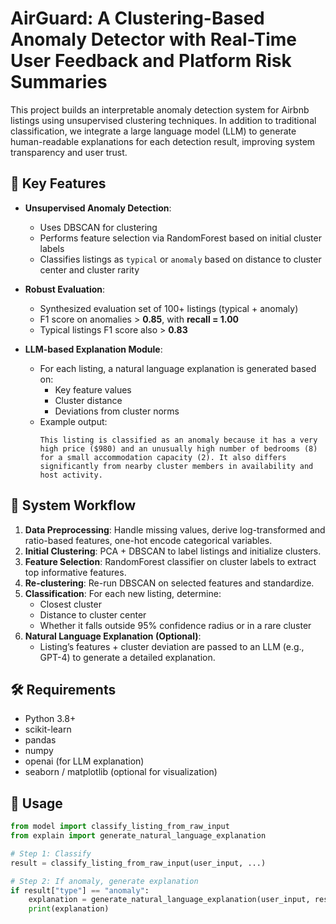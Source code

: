 # AirGuard: A Clustering-Based Anomaly Detector with Real-Time User Feedback and Platform Risk Summaries

This project builds an interpretable anomaly detection system for Airbnb listings using unsupervised clustering techniques. In addition to traditional classification, we integrate a large language model (LLM) to generate human-readable explanations for each detection result, improving system transparency and user trust.

## 📌 Key Features

- **Unsupervised Anomaly Detection**: 
  - Uses DBSCAN for clustering
  - Performs feature selection via RandomForest based on initial cluster labels
  - Classifies listings as `typical` or `anomaly` based on distance to cluster center and cluster rarity

- **Robust Evaluation**:
  - Synthesized evaluation set of 100+ listings (typical + anomaly)
  - F1 score on anomalies > **0.85**, with **recall = 1.00**
  - Typical listings F1 score also > **0.83**

- **LLM-based Explanation Module**:
  - For each listing, a natural language explanation is generated based on:
    - Key feature values
    - Cluster distance
    - Deviations from cluster norms
  - Example output:
    ```
    This listing is classified as an anomaly because it has a very high price ($980) and an unusually high number of bedrooms (8) for a small accommodation capacity (2). It also differs significantly from nearby cluster members in availability and host activity.
    ```

## 🧠 System Workflow

1. **Data Preprocessing**: Handle missing values, derive log-transformed and ratio-based features, one-hot encode categorical variables.
2. **Initial Clustering**: PCA + DBSCAN to label listings and initialize clusters.
3. **Feature Selection**: RandomForest classifier on cluster labels to extract top informative features.
4. **Re-clustering**: Re-run DBSCAN on selected features and standardize.
5. **Classification**: For each new listing, determine:
    - Closest cluster
    - Distance to cluster center
    - Whether it falls outside 95% confidence radius or in a rare cluster
6. **Natural Language Explanation (Optional)**:
    - Listing’s features + cluster deviation are passed to an LLM (e.g., GPT-4) to generate a detailed explanation.

## 🛠️ Requirements

- Python 3.8+
- scikit-learn
- pandas
- numpy
- openai (for LLM explanation)
- seaborn / matplotlib (optional for visualization)

## 🚀 Usage

```python
from model import classify_listing_from_raw_input
from explain import generate_natural_language_explanation

# Step 1: Classify
result = classify_listing_from_raw_input(user_input, ...)

# Step 2: If anomaly, generate explanation
if result["type"] == "anomaly":
    explanation = generate_natural_language_explanation(user_input, result)
    print(explanation)
